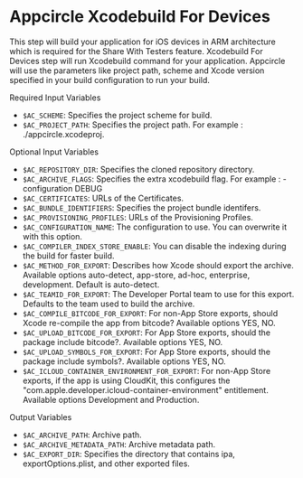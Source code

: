 # Appcircle Xcodebuild For Devices

This step will build your application for iOS devices in ARM architecture which is required for the Share With Testers feature.
Xcodebuild For Devices step will run Xcodebuild command for your application. Appcircle will use the parameters like project path, scheme and Xcode version specified in your build configuration to run your build.

Required Input Variables
- `$AC_SCHEME`: Specifies the project scheme for build.
- `$AC_PROJECT_PATH`: Specifies the project path. For example : ./appcircle.xcodeproj.


Optional Input Variables
- `$AC_REPOSITORY_DIR`: Specifies the cloned repository directory.
- `$AC_ARCHIVE_FLAGS`: Specifies the extra xcodebuild flag. For example : -configuration DEBUG
- `$AC_CERTIFICATES`: URLs of the Certificates.
- `$AC_BUNDLE_IDENTIFIERS`: Specifies the project bundle identifers.
- `$AC_PROVISIONING_PROFILES`: URLs of the Provisioning Profiles.
- `$AC_CONFIGURATION_NAME`: The configuration to use. You can overwrite it with this option.
- `$AC_COMPILER_INDEX_STORE_ENABLE`: You can disable the indexing during the build for faster build.
- `$AC_METHOD_FOR_EXPORT`: Describes how Xcode should export the archive. Available options auto-detect, app-store, ad-hoc, enterprise, development. Default is auto-detect.
- `$AC_TEAMID_FOR_EXPORT`: The Developer Portal team to use for this export. Defaults to the team used to build the archive.
- `$AC_COMPILE_BITCODE_FOR_EXPORT`: For non-App Store exports, should Xcode re-compile the app from bitcode? Available options YES, NO.
- `$AC_UPLOAD_BITCODE_FOR_EXPORT`: For App Store exports, should the package include bitcode?. Available options YES, NO.
- `$AC_UPLOAD_SYMBOLS_FOR_EXPORT`: For App Store exports, should the package include symbols?. Available options YES, NO.
- `$AC_ICLOUD_CONTAINER_ENVIRONMENT_FOR_EXPORT`: For non-App Store exports, if the app is using CloudKit, this configures the "com.apple.developer.icloud-container-environment" entitlement. Available options Development and Production.

Output Variables
- `$AC_ARCHIVE_PATH`: Archive path.
- `$AC_ARCHIVE_METADATA_PATH`: Archive metadata path.
- `$AC_EXPORT_DIR`: Specifies the directory that contains ipa, exportOptions.plist, and other exported files.
